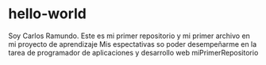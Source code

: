 # hello-world
Soy Carlos Ramundo.
Este es mi primer repositorio y mi primer archivo en mi proyecto de aprendizaje
Mis espectativas so poder desempeñarme en la tarea de programador de aplicaciones y desarrollo web
miPrimerRepositorio

